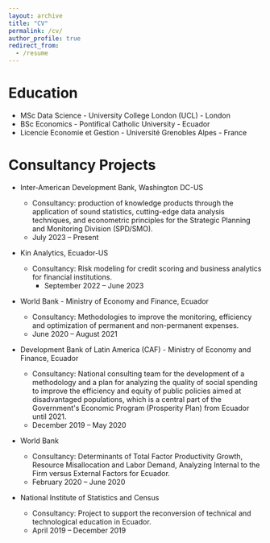 ```yaml
---
layout: archive
title: "CV"
permalink: /cv/
author_profile: true
redirect_from:
  - /resume
---
```



Education
======
* MSc Data Science - University College London (UCL) - London
* BSc Economics - Pontifical Catholic University - Ecuador
* Licencie Economie et Gestion - Université Grenobles Alpes - France

Consultancy Projects
======
 
* Inter-American Development Bank, Washington DC-US
  * Consultancy: production of knowledge products through the application of sound statistics, cutting-edge data analysis techniques, and econometric principles for the Strategic Planning and Monitoring Division (SPD/SMO).
  * July 2023 – Present

* Kin Analytics, Ecuador-US
  * Consultancy: Risk modeling for credit scoring and business analytics for financial institutions.
	* September 2022 – June 2023

* World Bank - Ministry of Economy and Finance, Ecuador
  * Consultancy: Methodologies to improve the monitoring, efficiency and optimization of permanent and non-permanent expenses.		
  * June 2020 – August 2021

* Development Bank of Latin America (CAF) - Ministry of Economy and Finance, Ecuador
  * Consultancy: National consulting team for the development of a methodology and a plan for analyzing the quality of social spending to improve the efficiency and equity of public policies aimed at disadvantaged populations, which is a central part of the Government's Economic Program (Prosperity Plan) from Ecuador until 2021.	 
  * December 2019 – May 2020

* World Bank
  * Consultancy: Determinants of Total Factor Productivity Growth, Resource Misallocation and Labor Demand, Analyzing Internal to the Firm versus External Factors for Ecuador.
  * February 2020 – June 2020	 

* National Institute of Statistics and Census
  * Consultancy: Project to support the reconversion of technical and technological education in Ecuador.
  * April 2019 – December 2019	 
  

